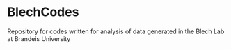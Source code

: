 # BlechCodes
 Repository for codes written for analysis of data generated in the Blech Lab at Brandeis University
